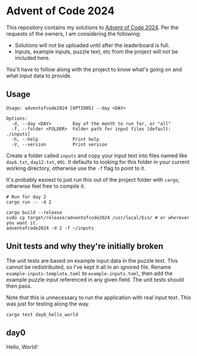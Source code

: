 # Advent of Code 2024

This repository contains my solutions to [Advent of Code 2024](https://adventofcode.com/2024/). Per the requests of the owners, I am considering the following:

* Solutions will not be uploaded until after the leaderboard is full.
* Inputs, example inputs, puzzle text, etc from the project will not be included here.

You'll have to follow along with the project to know what's going on and what input data to provide.

## Usage

```
Usage: adventofcode2024 [OPTIONS] --day <DAY>

Options:
  -d, --day <DAY>        Day of the month to run for, or "all"
  -f, --folder <FOLDER>  Folder path for input files [default: ./inputs]
  -h, --help             Print help
  -V, --version          Print version
```

Create a folder called `inputs` and copy your input text into files named like `day6.txt`, `day12.txt`, etc. It defaults to looking for this folder in your current working directory, otherwise use the `-f` flag to point to it.

It's probably easiest to just run this out of the project folder with `cargo`, otherwise feel free to compile it.

```
# Run for day 2
cargo run -- -d 2
```

```
cargo build --release
sudo cp target/release/adventofcode2024 /usr/local/bin/ # or wherever you want it.
adventofcode2024 -d 2 -f ~/inputs
```

## Unit tests and why they're initially broken

The unit tests are based on example input data in the puzzle text. This cannot be redistributed, so I've kept it all in an ignored file. Rename `example-inputs-template.toml` to `example-inputs.toml`, then add the example puzzle input referenced in any given field. The unit tests should then pass.

Note that this is unnecessary to run the application with real input text. This was just for testing along the way.

```
cargo test day0_hello_world
```

## day0

Hello, World!